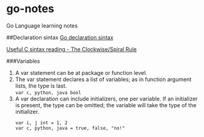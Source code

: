 # go-notes

Go Language learning notes

##Declaration sintax
[Go declaration sintax](http://blog.golang.org/gos-declaration-syntax)

[Useful C sintax reading - The Clockwise/Spiral Rule](http://c-faq.com/decl/spiral.anderson.html)

###Variables
1. A var statement can be at package or function level.
2. The var statement declares a list of variables; as in function argument lists, the type is last.  
   `var c, python, java bool`
3. A var declaration can include initializers, one per variable. If an initializer is present, the type can be omitted; the variable will take the type of the initializer.
   ```
   var i, j int = 1, 2
   var c, python, java = true, false, "no!"
   ```

